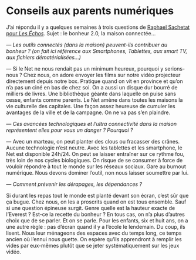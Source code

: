 # Conseils aux parents numériques

J’ai répondu il y a quelques semaines à trois questions de [Raphael Sachetat pour *Les Échos*](http://www.lesechos.fr/luxe/loisirs-voyages/technopolis/0203107835365-la-maison-connectee-va-t-elle-vraiment-nous-rendre-heureux-627352.php). Sujet : le bonheur 2.0, la maison connectée…<span id="more-33707"></span>

*— Les outils connectés (dans la maison) peuvent-ils contribuer au bonheur ? (on fait ici référence aux Smartphones, Tablettes, aux smart TV, aux fichiers dématérialisées…)*

— Si le Net ne nous rendait pas un minimum heureux, pourquoi y serions-nous ? Chez nous, on adore envoyer les films sur notre vidéo projecteur directement depuis notre box. Pratique quand on vit en province et qu’on n’a pas un ciné en bas de chez soi. On a aussi un disque dur bourré de milliers de livres. Une bibliothèque géante dans laquelle on puise sans cesse, enfants comme parents. Le Net amène dans toutes les maisons la vie culturelle des capitales. Une façon assez heureuse de cumuler les avantages de la ville et de la campagne. On ne va pas s’en plaindre.

*— Ces avancées technologiques et l’ultra connectivité dans la maison représentent elles pour vous un danger ? Pourquoi ?*

— Avec un marteau, on peut planter des clous ou fracasser des crânes. Aucune technologie n’est neutre. Avec les tablettes et les smartphone, le Net est disponible 24h/24. On peut se laisser entraîner sur ce rythme fou, très loin de nos cycles biologiques. On risque de se consumer à force de vouloir répondre à tout le monde sur les réseaux sociaux. Gare au burnout numérique. Nous devons dominer l’outil, non nous laisser soumettre par lui.

*— Comment prévenir les dérapages, les dépendances ?*

Si durant les repas tout le monde est planté devant son écran, c’est sûr que ça bugue. Chez nous, on les a proscrits quand on est tous ensemble. Sauf si une question épineuse surgit. Genre quelle est la hauteur exacte de l’Everest ? Est-ce la recette du bonheur ? En tous cas, on n’a plus d’autres choix que de se parler. Et on se parle. Pour les enfants, six et huit ans, on a une autre règle : pas d’écran quand il y a l’école le lendemain. Du coup, ils lisent. Nous leur ménageons des espaces avec du temps long, ce temps ancien où l’ennui nous guette. On espère qu’ils apprendront à remplir les vides par eux-mêmes plutôt que se jeter systématiquement sur les jeux vidéo.